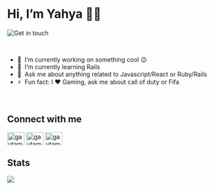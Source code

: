 # Hi, I’m Yahya 👋🏽

![Get in touch](https://user-images.githubusercontent.com/74947307/201641010-cfef788e-e7b1-4541-b2a9-375686186cf3.png)

<br>

- 🔭 &nbsp;I’m currently working on something cool :wink:
- 🌱 &nbsp;I’m currently learning Rails
- 💬 &nbsp;Ask me about anything related to Javascript/React or Ruby/Rails
- ⚡ &nbsp;Fun fact: I :heart: Gaming, ask me about call of duty or Fifa


<br>

## Connect with me
<p align="left">
<a href="https://twitter.com/yash_yaz" target="blank"><img align="center" src="https://raw.githubusercontent.com/rahuldkjain/github-profile-readme-generator/master/src/images/icons/Social/twitter.svg" alt="gautamkrishnar" height="30" width="40" /></a>
<a href="https://www.linkedin.com/in/yahya-hussein-63214a241/" target="blank"><img align="center" src="https://raw.githubusercontent.com/rahuldkjain/github-profile-readme-generator/master/src/images/icons/Social/linked-in-alt.svg" alt="gautamkrishnar" height="30" width="40" /></a>
<a href="https://instagram.com/fanta.yh" target="blank"><img align="center" src="https://raw.githubusercontent.com/rahuldkjain/github-profile-readme-generator/master/src/images/icons/Social/instagram.svg" alt="gautamkrishnar" height="30" width="40" /></a>

## Stats
<img align="left" src="https://github-readme-stats.vercel.app/api?username=Yhworld&show_icons=true&theme=transparent" />
<!-- <img src="https://github-readme-stats.vercel.app/api/top-langs/?username=Yhworld&layout=compact)](https://github.com/Yhworld/github-readme-stats)" /> -->
